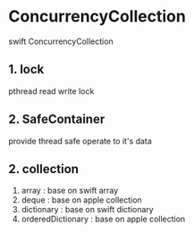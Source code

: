 # ConcurrencyCollection
swift ConcurrencyCollection

## 1. lock
pthread read write lock

## 2. SafeContainer
provide thread safe operate to it's data

## 2. collection
1. array : base on swift array
3. deque : base on apple collection
4. dictionary : base on swift dictionary
5. orderedDictionary : base on apple collection
